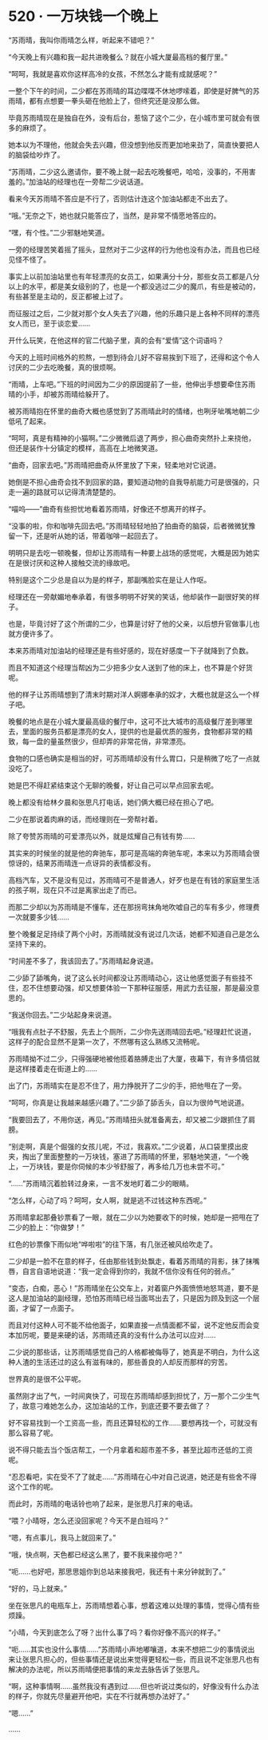 # 520 · 一万块钱一个晚上

“苏雨晴，我叫你雨晴怎么样，听起来不错吧？”

“今天晚上有兴趣和我一起共进晚餐么？就在小城大厦最高档的餐厅里。”

“呵呵，我就是喜欢你这样高冷的女孩，不然怎么才能有成就感呢？”

一整个下午的时间，二少都在苏雨晴的耳边喋喋不休地啰嗦着，即使是好脾气的苏雨晴，都有点想要一拳头砸在他脸上了，但终究还是没那么做。

毕竟苏雨晴现在是独自在外，没有后台，惹恼了这个二少，在小城市里可就会有很多的麻烦了。

她本以为不理他，他就会失去兴趣，但没想到他反而更加地来劲了，简直快要把人的脑袋给吵炸了。

“苏雨晴，二少这么邀请你，要不晚上就一起去吃晚餐吧，哈哈，没事的，不用害羞的。”加油站的经理也在一旁帮二少说话道。

看来今天苏雨晴不答应是不行了，否则估计连这个加油站都走不出去了。

“哦。”无奈之下，她也就只能答应了，当然，是非常不情愿地答应的。

“嘿，有个性。”二少邪魅地笑道。

一旁的经理苦笑着摇了摇头，显然对于二少这样的行为他也没有办法，而且也已经见怪不怪了。

事实上以前加油站里也有年轻漂亮的女员工，如果满分十分，那些女员工都是八分以上的水平，都是美女级别的了，也是一个都没逃过二少的魔爪，有些是被动的，有些甚至是主动的，反正都被上过了。

而征服过之后，二少就对那个女人失去了兴趣，他的乐趣只是上各种不同样的漂亮女人而已，至于谈恋爱……

开什么玩笑，在他这样的官二代脑子里，真的会有“爱情”这个词语吗？

今天的上班时间格外的煎熬，一想到待会儿好不容易挨到下班了，还得和这个令人讨厌的二少去吃晚餐，真的很烦啊。

“雨晴，上车吧。”下班的时间因为二少的原因提前了一些，他伸出手想要牵住苏雨晴的小手，却被苏雨晴给躲开了。

被苏雨晴抱在怀里的曲奇大概也感觉到了苏雨晴此时的情绪，也咧牙呲嘴地朝二少低吼了起来。

“呵呵，真是有精神的小猫啊。”二少微微后退了两步，担心曲奇突然扑上来挠他，但还是装作十分镇定的模样，高高在上地微笑道。

“曲奇，回家去吧。”苏雨晴把曲奇从怀里放了下来，轻柔地对它说道。

她倒是不担心曲奇会找不到回家的路，要知道动物的自我导航能力可是很强的，只走一遍的路就可以记得清清楚楚的。

“喵呜——”曲奇有些担忧地看着苏雨晴，好像还不想离开的样子。

“没事的啦，你和咖啡先回去吧。”苏雨晴轻轻地拍了拍曲奇的脑袋，后者微微犹豫留一下，还是听从她的话，带着咖啡一起回去了。

明明只是去吃一顿晚餐，但却让苏雨晴有一种要上战场的感觉呢，大概是因为她实在是很讨厌和这种人接触交流的缘故吧。

特别是这个二少总是自以为是的样子，那副嘴脸实在是让人作呕。

经理还在一旁献媚地奉承着，有很多明明不好笑的笑话，他却装作一副很好笑的样子。

也是，毕竟讨好了这个所谓的二少，也算是讨好了他的父亲，以后想升官做事儿也就方便许多了。

本来苏雨晴对加油站的经理还是有些好感的，现在好感度一下子就降到了负数。

而且不知道这个经理当帮凶为二少把多少女人送到了他的床上，也不算是个好货呢。

他的样子让苏雨晴想到了清末时期对洋人婀娜奉承的奴才，大概也就是这么一个样子吧。

晚餐的地点是在小城大厦最高级的餐厅中，这可不比大城市的高级餐厅差到哪里去，里面的服务员都是漂亮的女人，提供的也是最优质的服务，食物都非常的精致，每一盘的量虽然很少，但却弄的非常花俏，非常漂亮。

食物的口感也确实是相当的好，可苏雨晴却没有什么胃口，只是稍微了吃了一点就没吃了。

她是巴不得赶紧结束这个无聊的晚餐，好让自己可以早点回家去呢。

晚上都没有给林夕晨和张思凡打电话，她们俩大概已经在担心了吧。

二少在那说着肉麻的话，而经理则在一旁帮衬着。

除了夸赞苏雨晴的可爱漂亮以外，就是炫耀自己有钱有势……

其实来的时候坐的就是他的奔驰车，那可是高端的奔驰车呢，本来以为苏雨晴会很惊讶的，结果苏雨晴连一点讶异的表情都没有。

高档汽车，又不是没有见过，苏雨晴可不是普通人，好歹也是在有钱的家庭里生活的孩子啊，现在只不过是离家出走了而已。

而那二少却以为苏雨晴是不懂车，还在那拐弯抹角地吹嘘自己的车有多少，修理费一次就要多少钱……

整个晚餐足足持续了两个小时，苏雨晴就没有说过几次话，她都不知道自己是怎么坚持下来的。

“时间差不多了，我该回去了。”苏雨晴起身说道。

二少舔了舔嘴角，说了这么长时间都没让苏雨晴动心，这让他感觉面子有些挂不住，忍不住想要动强，却又想要体验一下那种征服感，用武力去征服，那是最没意思的。

“我送你回去。”二少站起身来说道。

“哦我有点肚子不舒服，先去上个厕所，二少你先送雨晴回去吧。”经理赶忙说道，这样子的配合显然不是第一次了，不然哪有这么熟练又流畅呢。

苏雨晴拗不过二少，只得强硬地被他揽着胳膊走出了大厦，夜幕下，有许多情侣就是这样搂着走在街道上的……

出了门，苏雨晴实在是忍不住了，用力挣脱开了二少的手，把他甩在了一旁。

“呵呵，你真是让我越来越感兴趣了。”二少舔了舔舌头，自以为很帅气地说道。

“我要回去了，不用你送，再见。”苏雨晴扭头就准备离去，却又被二少跟抓住了肩膀。

“别走啊，真是个倔强的女孩儿呢，不过，我喜欢。”二少说着，从口袋里摸出皮夹，掏出了里面整整的一万块钱，塞进了苏雨晴的怀里，邪魅地笑道，“一个晚上，一万块钱，要是你伺候的本少爷舒服了，再多给几万也未尝不可。”

“……”苏雨晴沉着脸转过身来，一言不发地盯着二少的眼睛。

“怎么样，心动了吗？呵呵，女人啊，就是逃不过钱这种东西呢。”

苏雨晴拿起那叠钞票看了一眼，就在二少以为她要收下的时候，她却是一把甩在了二少的脸上：“你做梦！”

红色的钞票像下雨似地“哗啦啦”的往下落，有几张还被风给吹走了。

二少却是一脸不在意的样子，任由那些钱到处飘走，看着苏雨晴的背影，抹了抹嘴唇，自言自语地说道：“我一定会得到你的，我就不信你没有任何的弱点。”

“变态，白痴，恶心！”苏雨晴坐在公交车上，对着窗户外面愤愤地怒骂道，要不是这人是加油站的副经理，恐怕苏雨晴已经当面骂出去了，只是因为顾及到这一个层面，才留了一点面子。

而且对付这种人可不能不给他面子，如果直接一点情面都不留，说不定他反而会变本加厉呢，要是来硬的话，苏雨晴还真的没有什么办法可以应对……

二少说的那些话，让苏雨晴感觉自己的人格都被侮辱了，她真是不明白，为什么这种人渣的生活还过的这么有滋有味的，那些善良的人却反而那样的穷苦。

世界真的是很不公平呢。

虽然刚才出了气，一时间爽快了，可现在苏雨晴却感到担忧了，万一那个二少生气了，故意刁难她怎么办，这加油站的工作，到底还要不要去做了？

好不容易找到一个工资高一些，而且还算轻松的工作……要想再找一个，可就没有那么容易了呢。

说不得只能去当个饭店帮工，一个月拿着和超市差不多，甚至比超市还低的工资呢。

“忍忍看吧，实在受不了了就走……”苏雨晴在心中对自己说道，她还是有些舍不得这个工作的呢。

而此时，苏雨晴的电话铃也响了起来，是张思凡打来的电话。

“喂？小晴呀，怎么还没回家呢？今天不是白班吗？”

“嗯，有点事儿，我马上就回来了。”

“哦，快点啊，天色都已经这么黑了，要不我来接你吧？”

“呃……也好吧，那思思姐你到总站来接我吧，我还有十来分钟就到了。”

“好的，马上就来。”

坐在张思凡的电瓶车上，苏雨晴想着心事，想着这难以处理的事情，觉得心情有些烦躁。

“小晴，今天到底怎么了呀？出什么事了吗？看你好像不高兴的样子。”

“呃……其实也没什么事情……”苏雨晴小声地嘟嚷道，本来不想把二少的事情说出来让张思凡担心的，但些事情还是说出来觉得更轻松一些，而且说不定张思凡也有解决的办法呢，所以苏雨晴便把事情的来龙去脉告诉了张思凡。

“啊，这种事情啊……虽然我没有遇到过……但也听说过类似的，好像没有什么办法的样子，你就先尽量避开他吧，实在不行就再想办法好了。”

“嗯……”

……
